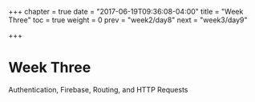 +++
chapter = true
date = "2017-06-19T09:36:08-04:00"
title = "Week Three"
toc = true
weight = 0
prev = "week2/day8"
next = "week3/day9"

+++

# Week Three

Authentication, Firebase, Routing, and HTTP Requests
